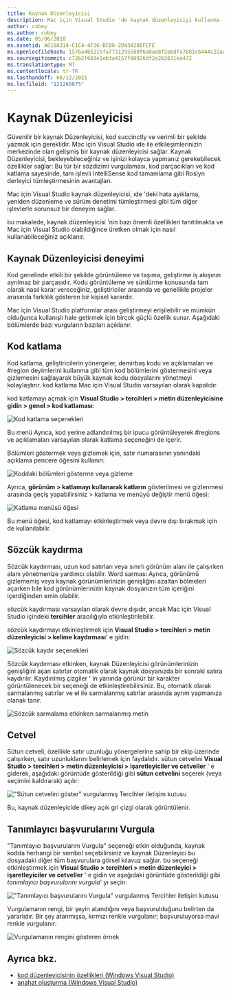 ```yaml
---
title: Kaynak Düzenleyicisi
description: Mac için Visual Studio 'de kaynak düzenleyiciyi kullanma
author: cobey
ms.author: cobey
ms.date: 05/06/2018
ms.assetid: A018A314-C1C4-4F36-BCB6-2D434208FCFE
ms.openlocfilehash: 1576a4b5215fa7731295580f6a0ae8f2abdfa7881c6444c22aaaba74329b67b4
ms.sourcegitcommit: c72b2f603e1eb3a4157f00926df2e263831ea472
ms.translationtype: MT
ms.contentlocale: tr-TR
ms.lasthandoff: 08/12/2021
ms.locfileid: "121265875"
---
```

# <a name="source-editor"></a>Kaynak Düzenleyicisi

Güvenilir bir kaynak Düzenleyicisi, kod succinctly ve verimli bir şekilde yazmak için gereklidir. Mac için Visual Studio ıde ile etkileşimlerinizin merkezinde olan gelişmiş bir kaynak düzenleyicisi sağlar. Kaynak Düzenleyicisi, bekleyebileceğiniz ve işinizi kolayca yapmanız gerekebilecek özellikler sağlar: Bu tür bir sözdizimi vurgulaması, kod parçacıkları ve kod katlama sayesinde, tam işlevli IntelliSense kod tamamlama gibi Roslyn derleyici tümleştirmesinin avantajları.

Mac için Visual Studio kaynak düzenleyicisi, ıde 'deki hata ayıklama, yeniden düzenleme ve sürüm denetimi tümleştirmesi gibi tüm diğer işlevlerle sorunsuz bir deneyim sağlar.

bu makalede, kaynak düzenleyicisi 'nin bazı önemli özellikleri tanıtılmakta ve Mac için Visual Studio olabildiğince üretken olmak için nasıl kullanabileceğiniz açıklanır.

## <a name="the-source-editor-experience"></a>Kaynak Düzenleyicisi deneyimi

Kod genelinde etkili bir şekilde görüntüleme ve taşıma, geliştirme iş akışının ayrılmaz bir parçasıdır. Kodu görüntüleme ve sürdürme konusunda tam olarak nasıl karar vereceğiniz, geliştiriciler arasında ve genellikle projeler arasında farklılık gösteren bir kişisel karardır.

Mac için Visual Studio platformlar arası geliştirmeyi erişilebilir ve mümkün olduğunca kullanışlı hale getirmek için birçok güçlü özellik sunar. Aşağıdaki bölümlerde bazı vurguların bazıları açıklanır.

## <a name="code-folding"></a>Kod katlama

Kod katlama, geliştiricilerin yönergeler, demirbaş kodu ve açıklamaları ve #region deyimlerini kullanma gibi tüm kod bölümlerini göstermesini veya gizlemesini sağlayarak büyük kaynak kodu dosyalarını yönetmeyi kolaylaştırır. kod katlama Mac için Visual Studio varsayılan olarak kapalıdır

kod katlamayı açmak için **Visual Studio > tercihleri > metin düzenleyicisine gidin > genel > kod katlaması**:

![Kod katlama seçenekleri](media/source-neweditor-image1.png)

Bu menü Ayrıca, kod yerine adlandırılmış bir ipucu görüntüleyerek #regions ve açıklamaları varsayılan olarak katlama seçeneğini de içerir.

Bölümleri göstermek veya gizlemek için, satır numarasının yanındaki açıklama pencere öğesini kullanın:

![Koddaki bölümleri gösterme veya gizleme](media/source-neweditor-image2.png)

Ayrıca, **görünüm > katlamayı kullanarak katların** gösterilmesi ve gizlenmesi arasında geçiş yapabilirsiniz > katlama ve menüyü değiştir menü öğesi:

![Katlama menüsü öğesi](media/source-editor-image19.png)

Bu menü öğesi, kod katlamayı etkinleştirmek veya devre dışı bırakmak için de kullanılabilir.

## <a name="word-wrap"></a>Sözcük kaydırma

Sözcük kaydırması, uzun kod satırları veya sınırlı görünüm alanı ile çalışırken alanı yönetmenize yardımcı olabilir. Word sarması Ayrıca, görünümü gizlememiş veya kaynak görünümlerinizin genişliğini azaltan bölmeleri açarken bile kod görünümlerinizin kaynak dosyanızın tüm içeriğini içerdiğinden emin olabilir. 

sözcük kaydırması varsayılan olarak devre dışıdır, ancak Mac için Visual Studio içindeki **tercihler** aracılığıyla etkinleştirilebilir. 

sözcük kaydırmayı etkinleştirmek için **Visual Studio > tercihleri > metin düzenleyicisi > kelime kaydırması**' e gidin:

![Sözcük kaydır seçenekleri](media/source-neweditor-wordwrap1.png)

Sözcük kaydırması etkinken, kaynak Düzenleyicisi görünümlerinizin genişliğini aşan satırlar otomatik olarak kaynak dosyanızda bir sonraki satıra kaydırılır. Kaydırılmış çizgiler ' in yanında görünür bir karakter görüntülenecek bir seçeneği de etkinleştirebilirsiniz. Bu, otomatik olarak sarmalanmış satırlar ve el ile sarmalanmış satırlar arasında ayrım yapmanıza olanak tanır.

![Sözcük sarmalama etkinken sarmalanmış metin](media/source-neweditor-wordwrap2.png)

## <a name="ruler"></a>Cetvel

Sütun cetveli, özellikle satır uzunluğu yönergelerine sahip bir ekip üzerinde çalışırken, satır uzunluklarını belirlemek için faydalıdır. sütun cetvelini **Visual Studio > tercihleri > metin düzenleyicisi > işaretleyiciler ve cetveller** ' e giderek, aşağıdaki görüntüde gösterildiği gibi **sütun cetvelini** seçerek (veya seçimini kaldırarak) açılır:

!["Sütun cetvelini göster" vurgulanmış Tercihler iletişim kutusu](media/source-editor-image5.png)

 Bu, kaynak düzenleyicide dikey açık gri çizgi olarak görüntülenir.

## <a name="highlight-identifier-references"></a>Tanımlayıcı başvurularını Vurgula

"Tanımlayıcı başvurularını Vurgula" seçeneği etkin olduğunda, kaynak kodda herhangi bir sembol seçebilirsiniz ve kaynak Düzenleyici bu dosyadaki diğer tüm başvurulara görsel kılavuz sağlar. bu seçeneği etkinleştirmek için **Visual Studio > tercihleri > metin düzenleyici > işaretleyiciler ve cetveller** ' e gidin ve aşağıdaki görüntüde gösterildiği gibi _tanımlayıcı başvurularını vurgula_' yı seçin:

!["Tanımlayıcı başvurularını Vurgula" vurgulanmış Tercihler iletişim kutusu](media/source-editor-image6.png)

Vurgulamanın rengi, bir şeyin atandığını veya başvurulduğunu belirten da yararlıdır. Bir şey atanmışsa, kırmızı renkle vurgulanır; başvuruluyorsa mavi renkle vurgulanır:

![Vurgulamanın rengini gösteren örnek](media/source-editor-image7.png)

## <a name="see-also"></a>Ayrıca bkz.

- [kod düzenleyicisinin özellikleri (Windows Visual Studio)](/visualstudio/ide/writing-code-in-the-code-and-text-editor)
- [anahat oluşturma (Windows Visual Studio)](/visualstudio/ide/outlining)
